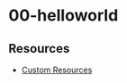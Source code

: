 # 00-helloworld


## Resources
- [Custom Resources](https://docs.aws.amazon.com/AWSCloudFormation/latest/UserGuide/template-custom-resources.html)